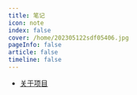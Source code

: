 ```yaml
---
title: 笔记
icon: note 
index: false
cover: /home/202305122sdf05406.jpg
pageInfo: false
article: false
timeline: false
---
```


- <HopeIcon icon="biji1"/> [关于项目](aboutprojects.md)
